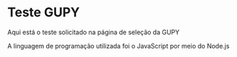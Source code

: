 <h1>Teste GUPY</h1>
<p>Aqui está o teste solicitado na página de seleção da GUPY</p>
<p>A linguagem de programação utilizada foi o JavaScript por meio do Node.js</p>
